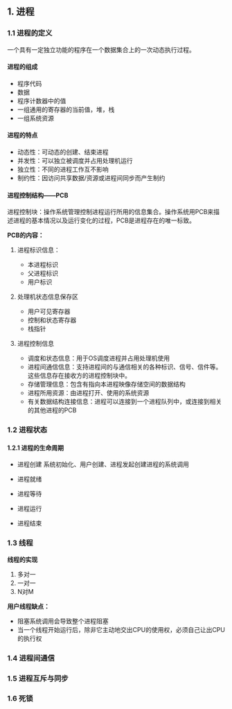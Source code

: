 ## 1. 进程
### 1.1 进程的定义
一个具有一定独立功能的程序在一个数据集合上的一次动态执行过程。

#### 进程的组成
- 程序代码
- 数据
- 程序计数器中的值
- 一组通用的寄存器的当前值，堆，栈
- 一组系统资源

#### 进程的特点
- 动态性：可动态的创建、结束进程
- 并发性：可以独立被调度并占用处理机运行
- 独立性：不同的进程工作互不影响
- 制约性：因访问共享数据/资源或进程间同步而产生制约

#### 进程控制结构——PCB
进程控制块：操作系统管理控制进程运行所用的信息集合。操作系统用PCB来描述进程的基本情况以及运行变化的过程，PCB是进程存在的唯一标致。

**PCB的内容：**

1. 进程标识信息：
    - 本进程标识
    - 父进程标识
    - 用户标识

2. 处理机状态信息保存区
   - 用户可见寄存器
   - 控制和状态寄存器
   - 栈指针

3. 进程控制信息
   - 调度和状态信息：用于OS调度进程并占用处理机使用
   - 进程间通信信息：支持进程间的与通信相关的各种标识、信号、信件等。这些信息存在接收方的进程控制块中。
   - 存储管理信息：包含有指向本进程映像存储空间的数据结构
   - 进程所用资源：由进程打开、使用的系统资源
   - 有关数据结构连接信息：进程可以连接到一个进程队列中，或连接到相关的其他进程的PCB


### 1.2 进程状态
#### 1.2.1 进程的生命周期
- 进程创建
   系统初始化、用户创建、进程发起创建进程的系统调用

- 进程就绪
- 进程等待
- 进程运行
- 进程结束



### 1.3 线程
**线程的实现**
1. 多对一
2. 一对一
3. N对M

**用户线程缺点：**
- 阻塞系统调用会导致整个进程阻塞
- 当一个线程开始运行后，除非它主动地交出CPU的使用权，必须自己让出CPU的执行权


### 1.4 进程间通信

### 1.5 进程互斥与同步

### 1.6 死锁